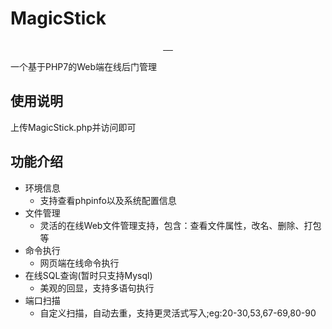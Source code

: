 







# MagicStick

<p align="center">
     <a target="_blank" href="https://github.com/Stakcery/MagicStick">
        <img alt="" src="https://img.shields.io/github/stars/Stakcery/MagicStick?style=plastic"/>
     </a>
     <a target="_blank" href="https://github.com/Stakcery/MagicStick/blob/main/LICENSE">
        <img alt="" src="https://img.shields.io/badge/License-Apache--2.0-brightgreen.svg"/>
     </a>
     <a target="_blank" href="https://github.com/php/php-src/tree/PHP-7.0.0">
        <img alt="" src="https://img.shields.io/badge/php-%5E7.0.0-blue"/>
     </a>
     <a target="_blank" href="https://github.com/Stakcery/MagicStick">
        <img alt="" src="https://img.shields.io/github/watchers/Stakcery/MagicStick?style=plastic"/>
     </a>
     <a target="_blank" href="https://app.codacy.com/project/badge/Grade/d3b1933aa5814634822a1fdcb20ae812)](https://www.codacy.com/gh/Stakcery/MagicStick/dashboard?utm_source=github.com&amp;utm_medium=referral&amp;utm_content=Stakcery/MagicStick&amp;utm_campaign=Badge_Grade">
        <img alt="" src="https://app.codacy.com/project/badge/Grade/d3b1933aa5814634822a1fdcb20ae812"/>
     </a>
</p>


一个基于PHP7的Web端在线后门管理

## 使用说明

上传MagicStick.php并访问即可



## 功能介绍

- 环境信息
  - 支持查看phpinfo以及系统配置信息
- 文件管理
  - 灵活的在线Web文件管理支持，包含：查看文件属性，改名、删除、打包等
- 命令执行
  - 网页端在线命令执行
- 在线SQL查询(暂时只支持Mysql)
  - 美观的回显，支持多语句执行
- 端口扫描
  - 自定义扫描，自动去重，支持更灵活式写入;eg:20-30,53,67-69,80-90
